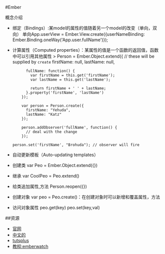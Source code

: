 #Ember

概念介绍

*   绑定（Bindings）:某model的属性的值随着另一个model的改变（单向，双向） 单向App.userView = Ember.View.create({userNameBinding: Ember.Binding.oneWay('App.user.fullName')});
*   计算属性（Computed properties）：某属性的值是一个函数的返回值，函数中可以引用其他属性 
		> Person = Ember.Object.extend({
		  // these will be supplied by `create`
			  firstName: null,
			  lastName: null,

			  fullName: function() {
				var firstName = this.get('firstName');
				var lastName = this.get('lastName');

				return firstName + ' ' + lastName;
			  }.property('firstName', 'lastName')
			});

			var person = Person.create({
			  firstName: "Yehuda",
			  lastName: "Katz"
			});

			person.addObserver('fullName', function() {
			  // deal with the change
			});

		person.set('firstName', "Brohuda"); // observer will fire
*   自动更新模板（Auto-updating templates）

*  创建类 var Peo = Ember.Object.extend({})
*  继承 var CoolPeo = Peo.extend()
*  给类追加属性,方法 Person.reopen({})
*  创建对象 var peo = Peo.create()：在创建对象时可以新增和覆盖属性，方法
*  访问对象属性 peo.get(key) peo.set(key,val)
  

##资源
* [官网](http://emberjs.com/)
* [中文的](http://emberjs.cn/blog/)  
* [tutsplus](http://net.tutsplus.com/tutorials/javascript-ajax/resources-to-get-you-up-to-speed-in-ember-js/)
* [教程:emberwatch](http://emberwatch.com/#tutorials)
